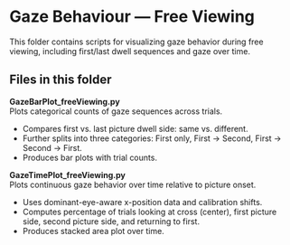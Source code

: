 # Gaze Behaviour — Free Viewing

This folder contains scripts for visualizing gaze behavior during free viewing, including first/last dwell sequences and gaze over time.

## Files in this folder

**GazeBarPlot_freeViewing.py**  
Plots categorical counts of gaze sequences across trials.  
- Compares first vs. last picture dwell side: same vs. different.  
- Further splits into three categories: First only, First → Second, First → Second → First.  
- Produces bar plots with trial counts.

**GazeTimePlot_freeViewing.py**  
Plots continuous gaze behavior over time relative to picture onset.  
- Uses dominant-eye-aware x-position data and calibration shifts.  
- Computes percentage of trials looking at cross (center), first picture side, second picture side, and returning to first.  
- Produces stacked area plot over time.
